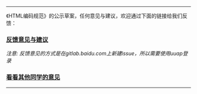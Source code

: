 
-----------

《HTML编码规范》的公示草案，任何意见与建议，欢迎通过下面的链接给我们反馈：

### [反馈意见与建议](http://gitlab.baidu.com/fe/spec/issues/new?issue[label_list]=HTML,opinion)

*注意: 反馈意见的方式是在gitlab.baidu.com上新建issue，所以需要使用uuap登录*

### [看看其他同学的意见](http://gitlab.baidu.com/fe/spec/issues?assignee_id=&label_name=HTML%2Copinion&milestone_id=&scope=all&sort=&state=all)

------------
